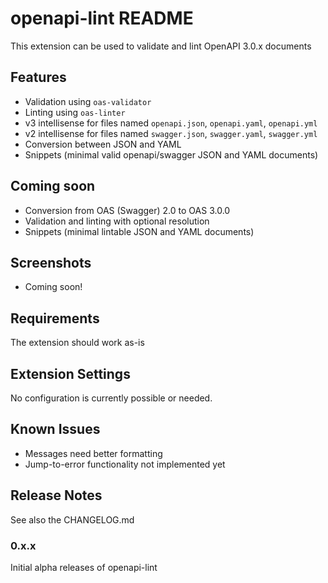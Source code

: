 # openapi-lint README

This extension can be used to validate and lint OpenAPI 3.0.x documents

## Features

* Validation using `oas-validator`
* Linting using `oas-linter`
* v3 intellisense for files named `openapi.json`, `openapi.yaml`, `openapi.yml`
* v2 intellisense for files named `swagger.json`, `swagger.yaml`, `swagger.yml`
* Conversion between JSON and YAML
* Snippets (minimal valid openapi/swagger JSON and YAML documents)

## Coming soon

* Conversion from OAS (Swagger) 2.0 to OAS 3.0.0
* Validation and linting with optional resolution
* Snippets (minimal lintable JSON and YAML documents)

## Screenshots

* Coming soon!

## Requirements

The extension should work as-is

## Extension Settings

No configuration is currently possible or needed.

## Known Issues

* Messages need better formatting
* Jump-to-error functionality not implemented yet

## Release Notes

See also the CHANGELOG.md

### 0.x.x

Initial alpha releases of openapi-lint
